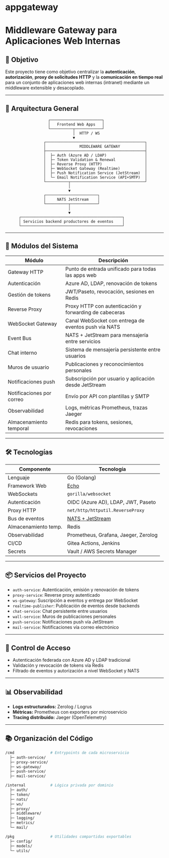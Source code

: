 # appgateway

# Middleware Gateway para Aplicaciones Web Internas

## 🎯 Objetivo

Este proyecto tiene como objetivo centralizar la **autenticación**, **autorización**, **proxy de solicitudes HTTP** y la **comunicación en tiempo real** para un conjunto de aplicaciones web internas (intranet) mediante un middleware extensible y desacoplado.

---

## 🧱 Arquitectura General

```
                   ┌───────────────────────┐
                   │   Frontend Web Apps   │
                   └──────────┬────────────┘
                              │  HTTP / WS
                              ▼
                 ┌────────────────────────────────────────────┐
                 │               MIDDLEWARE GATEWAY           │
                 ├────────────────────────────────────────────┤
                 │  ├─ Auth (Azure AD / LDAP)                 │
                 │  ├─ Token Validation & Renewal             │
                 │  ├─ Reverse Proxy (HTTP)                   │
                 │  ├─ WebSocket Gateway (Realtime)           │
                 │  ├─ Push Notification Service (JetStream)  │
                 │  └─ Email Notification Service (API+SMTP)  │
                 └──────────┬─────────────────────────────────┘
                            │
                            ▼
                 ┌───────────────────────┐
                 │     NATS JetStream    │
                 └──────────┬────────────┘
                            │
                            ▼
      ┌─────────────────────────────────────────────┐
      │ Servicios backend productores de eventos    │
      └─────────────────────────────────────────────┘
```

---

## 🔩 Módulos del Sistema

| Módulo                    | Descripción                                            |
| ------------------------- | ------------------------------------------------------ |
| Gateway HTTP              | Punto de entrada unificado para todas las apps web     |
| Autenticación             | Azure AD, LDAP, renovación de tokens                   |
| Gestión de tokens         | JWT/Paseto, revocación, sesiones en Redis              |
| Reverse Proxy             | Proxy HTTP con autenticación y forwarding de cabeceras |
| WebSocket Gateway         | Canal WebSocket con entrega de eventos push vía NATS   |
| Event Bus                 | NATS + JetStream para mensajería entre servicios       |
| Chat interno              | Sistema de mensajería persistente entre usuarios       |
| Muros de usuario          | Publicaciones y reconocimientos personales             |
| Notificaciones push       | Subscripción por usuario y aplicación desde JetStream  |
| Notificaciones por correo | Envío por API con plantillas y SMTP                    |
| Observabilidad            | Logs, métricas Prometheus, trazas Jaeger               |
| Almacenamiento temporal   | Redis para tokens, sesiones, revocaciones              |

---

## 🛠️ Tecnologías

| Componente           | Tecnología                           |
| -------------------- | ------------------------------------ |
| Lenguaje             | Go (Golang)                          |
| Framework Web        | [Echo](https://echo.labstack.com/)   |
| WebSockets           | `gorilla/websocket`                  |
| Autenticación        | OIDC (Azure AD), LDAP, JWT, Paseto   |
| Proxy HTTP           | `net/http/httputil.ReverseProxy`     |
| Bus de eventos       | [NATS + JetStream](https://nats.io)  |
| Almacenamiento temp. | Redis                                |
| Observabilidad       | Prometheus, Grafana, Jaeger, Zerolog |
| CI/CD                | Gitea Actions, Jenkins               |
| Secrets              | Vault / AWS Secrets Manager          |

---

## 📦 Servicios del Proyecto

* `auth-service`: Autenticación, emisión y renovación de tokens
* `proxy-service`: Reverse proxy autenticado
* `ws-gateway`: Suscripción a eventos y entrega por WebSocket
* `realtime-publisher`: Publicación de eventos desde backends
* `chat-service`: Chat persistente entre usuarios
* `wall-service`: Muros de publicaciones personales
* `push-service`: Notificaciones push vía JetStream
* `mail-service`: Notificaciones vía correo electrónico

---

## 🚦 Control de Acceso

* Autenticación federada con Azure AD y LDAP tradicional
* Validación y revocación de tokens vía Redis
* Filtrado de eventos y autorización a nivel WebSocket y NATS

---

## 📊 Observabilidad

* **Logs estructurados:** Zerolog / Logrus
* **Métricas:** Prometheus con exporters por microservicio
* **Tracing distribuido:** Jaeger (OpenTelemetry)

---

## 📚 Organización del Código

```bash
/cmd                # Entrypoints de cada microservicio
  ├─ auth-service/
  ├─ proxy-service/
  ├─ ws-gateway/
  ├─ push-service/
  ├─ mail-service/

/internal           # Lógica privada por dominio
  ├─ auth/
  ├─ token/
  ├─ nats/
  ├─ ws/
  ├─ proxy/
  ├─ middleware/
  ├─ logging/
  ├─ metrics/
  └─ mail/

/pkg                # Utilidades compartidas exportables
  ├─ config/
  ├─ models/
  └─ utils/
```
